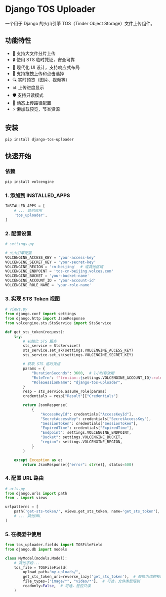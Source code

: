 # Django TOS Uploader

一个用于 Django 的火山引擎 TOS（Tinder Object Storage）文件上传组件。

## 功能特性

- 🚀 支持大文件分片上传
- 🔒 使用 STS 临时凭证，安全可靠
- 🎨 现代化 UI 设计，支持响应式布局
- 📱 支持拖拽上传和点击选择
- 🔍 实时预览（图片、视频等）
- 📊 上传进度显示
- 🛡️ 支持只读模式
- 🎯 动态上传路径配置
- ⚡ 懒加载预览，节省资源

## 安装

```bash
pip install django-tos-uploader
```

## 快速开始

### 依赖

```bash
pip install volcengine
```

### 1. 添加到 INSTALLED_APPS

```python
INSTALLED_APPS = [
    # ... 其他应用
    'tos_uploader',
]
```

### 2. 配置设置

```python
# settings.py

# 火山引擎配置
VOLCENGINE_ACCESS_KEY = 'your-access-key'
VOLCENGINE_SECRET_KEY = 'your-secret-key'
VOLCENGINE_REGION = 'cn-beijing'  # 或其他区域
VOLCENGINE_ENDPOINT = 'tos-cn-beijing.volces.com'
VOLCENGINE_BUCKET = 'your-bucket-name'
VOLCENGINE_ACCOUNT_ID = 'your-account-id'
VOLCENGINE_ROLE_NAME = 'your-role-name'
```

### 3. 实现 STS Token 视图

```python
# views.py
from django.conf import settings
from django.http import JsonResponse
from volcengine.sts.StsService import StsService

def get_sts_token(request):
    try:
        # 初始化 STS 服务
        sts_service = StsService()
        sts_service.set_ak(settings.VOLCENGINE_ACCESS_KEY)
        sts_service.set_sk(settings.VOLCENGINE_SECRET_KEY)

        # 获取 STS 临时凭证
        params = {
            "DurationSeconds": 3600,  # 1小时有效期
            "RoleTrn": f"trn:iam::{settings.VOLCENGINE_ACCOUNT_ID}:role/{settings.VOLCENGINE_ROLE_NAME}",
            "RoleSessionName": "django-tos-uploader",
        }
        resp = sts_service.assume_role(params)
        credentials = resp["Result"]["Credentials"]

        return JsonResponse(
            {
                "AccessKeyId": credentials["AccessKeyId"],
                "SecretAccessKey": credentials["SecretAccessKey"],
                "SessionToken": credentials["SessionToken"],
                "ExpiredTime": credentials["ExpiredTime"],
                "Endpoint": settings.VOLCENGINE_ENDPOINT,
                "Bucket": settings.VOLCENGINE_BUCKET,
                "region": settings.VOLCENGINE_REGION,
            }
        )

    except Exception as e:
        return JsonResponse({"error": str(e)}, status=500)

```

### 4. 配置 URL 路由

```python
# urls.py
from django.urls import path
from . import views

urlpatterns = [
    path('get-sts-token/', views.get_sts_token, name='get_sts_token'),
    # ... 其他URL
]

```

### 5. 在模型中使用

```python
from tos_uploader.fields import TOSFileField
from django.db import models

class MyModel(models.Model):
    # 其他字段...
    tos_file = TOSFileField(
        upload_path="my-uploads/",
        get_sts_token_url=reverse_lazy('get_sts_token'),  # 替换为你的视图名
        file_types=["image/*", "video/*"],  # 可选，文件类型限制
        readonly=False,  # 可选，是否只读
    )
```
